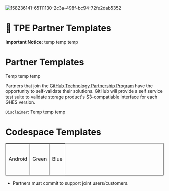 ![158236141-65111130-2c3a-498f-bc94-72fe2dab5352](https://user-images.githubusercontent.com/54083068/158707540-7e08b789-475d-4a3f-800a-c0197412cf53.png)

# 🚨 TPE Partner Templates

**Important Notice:** temp temp temp 

# Partner Templates
Temp temp temp

Partners that join the [GitHub Technology Partnership Program](https://partner.github.com/technology-partners) have the opportunity to self-validate their solutions.
GitHub will provide a self service test suite to validate storage product's S3-compatiable interface for each GHES version.

`Disclaimer`: Temp temp temp 


# Codespace Templates 

<TABLE BORDER=1>
<TR>
<TD>Android</TD>
<TD HEIGHT=100>Green</TD>
<TD>Blue</TD>
</TR>
</TABLE>

- Partners must commit to support joint users/customers.
